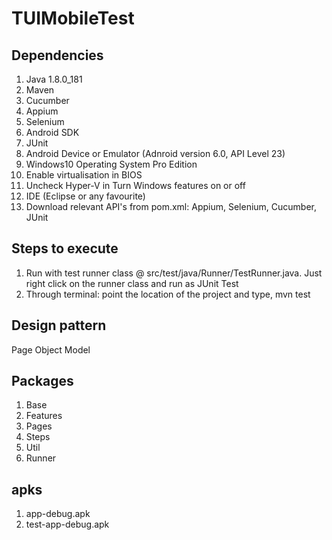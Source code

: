 # TUIMobileTest

## Dependencies
1. Java 1.8.0_181
2. Maven
3. Cucumber
4. Appium
5. Selenium
6. Android SDK
7. JUnit
8. Android Device or Emulator (Adnroid version 6.0, API Level 23)
9. Windows10 Operating System Pro Edition
10. Enable virtualisation in BIOS
11. Uncheck Hyper-V in Turn Windows features on or off
12. IDE (Eclipse or any favourite)
13. Download relevant API's from pom.xml: Appium, Selenium, Cucumber, JUnit


## Steps to execute
1. Run with test runner class @ src/test/java/Runner/TestRunner.java. Just right click on the runner class and run as JUnit Test
2. Through terminal: point the location of the project and type, mvn test

## Design pattern
Page Object Model

## Packages
1. Base
2. Features
3. Pages
4. Steps
5. Util
6. Runner

## apks
1. app-debug.apk
2. test-app-debug.apk
